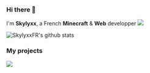### Hi there 👋

I'm **Skylyxx**, a French **Minecraft** & **Web** developper <img src="http://img.shields.io/badge/Discord-%40Skylyxx%238316-7289DA">

![SkylyxxFR's github stats](https://github-readme-stats.vercel.app/api?username=SkylyxxFR)

### My projects

<img src="https://github-readme-stats.vercel.app/api/pin/?username=SkylyxxFR&repo=skdynmap" />
